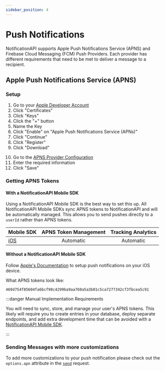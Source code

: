 ```yaml
---
sidebar_position: 4
---
```


# Push Notifications

NotificationAPI supports Apple Push Notifications Service (APNS) and Firebase Cloud Messaging (FCM) Push Providers. Each provider has different requirements that need to be met to deliver a message to a recipient.

## Apple Push Notifications Service (APNS)

### Setup

1. Go to your [Apple Developer Account](https://developer.apple.com/account)
2. Click "Certificates"
3. Click "Keys"
4. Click the "+" button
5. Name the Key
6. Click "Enable" on "Apple Push Notifications Service (APNs)"
7. Click "Continue"
8. Click "Register"
9. Click "Download"
<!-- ToDo: update URL to the push setting tab -->
10. Go to the [APNS Provider Configuration](https://app.notificationapi.com/settings/push)
11. Enter the required information
12. Click "Save"

### Getting APNS Tokens

#### With a NotificationAPI Mobile SDK

Using a NotificationAPI Mobile SDK is the best way to set this up. All NotificationAPI Mobile SDKs sync APNS tokens to NotificationAPI and will be automatically managed. This allows you to send pushes directly to a `userId` rather than APNS tokens.

| Mobile SDK                                                                   | APNS Token Management | Tracking Analytics |
| :--------------------------------------------------------------------------- | :-------------------: | :----------------: |
| [iOS](https://github.com/notificationapi-com/notificationapi-ios-sdk#readme) |       Automatic       |     Automatic      |

#### Without a NotificationAPI Mobile SDK

Follow [Apple's Documentation](https://developer.apple.com/documentation/usernotifications) to setup push notifications on your iOS device.

What APNS tokens look like:

```
469d754f85604fa6bcf98c4299ba9aa760a5a3b01c5ca7277342cf3fbcea5c91
```

:::danger Manual Implementation Requirements

You will need to sync, store, and manage your user's APNS tokens. This likely will require you to create entries in your database, deploy separate endpoints, and add extra development time that can be avoided with a [NotificationAPI Mobile SDK](#with-a-notificationapi-mobile-sdk).

<!-- ToDo: add tracking -->
<!-- If you'd like NotificationAPI delivery and click tracking, you will also need to manually make a request to the `trackingUrl`. -->

:::

### Sending Messages with more customizations

To add more customizations to your push notification please check out the `options.apn` attribute in the [`send`](../reference/server.md#options-additional-customization) request.
